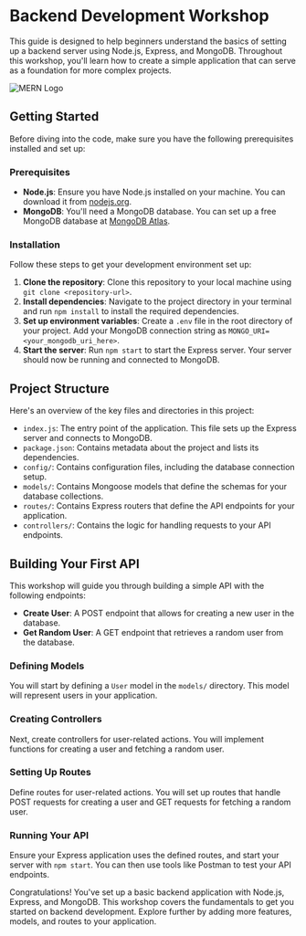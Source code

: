 # Backend Development Workshop

This guide is designed to help beginners understand the basics of setting up a backend server using Node.js, Express, and MongoDB. Throughout this workshop, you'll learn how to create a simple application that can serve as a foundation for more complex projects.

![MERN Logo](https://webimages.mongodb.com/_com_assets/cms/lsuggzv1y2g4km8s0-mernstack-framework.png?ixlib=js-3.7.1&auto=format%2Ccompress&w=1946)

## Getting Started

Before diving into the code, make sure you have the following prerequisites installed and set up:

### Prerequisites

- **Node.js**: Ensure you have Node.js installed on your machine. You can download it from [nodejs.org](https://nodejs.org/).
- **MongoDB**: You'll need a MongoDB database. You can set up a free MongoDB database at [MongoDB Atlas](https://www.mongodb.com/cloud/atlas).

### Installation

Follow these steps to get your development environment set up:

1. **Clone the repository**: Clone this repository to your local machine using `git clone <repository-url>`.
2. **Install dependencies**: Navigate to the project directory in your terminal and run `npm install` to install the required dependencies.
3. **Set up environment variables**: Create a `.env` file in the root directory of your project. Add your MongoDB connection string as `MONGO_URI=<your_mongodb_uri_here>`.
4. **Start the server**: Run `npm start` to start the Express server. Your server should now be running and connected to MongoDB.

## Project Structure

Here's an overview of the key files and directories in this project:

- `index.js`: The entry point of the application. This file sets up the Express server and connects to MongoDB.
- `package.json`: Contains metadata about the project and lists its dependencies.
- `config/`: Contains configuration files, including the database connection setup.
- `models/`: Contains Mongoose models that define the schemas for your database collections.
- `routes/`: Contains Express routers that define the API endpoints for your application.
- `controllers/`: Contains the logic for handling requests to your API endpoints.

## Building Your First API

This workshop will guide you through building a simple API with the following endpoints:

- **Create User**: A POST endpoint that allows for creating a new user in the database.
- **Get Random User**: A GET endpoint that retrieves a random user from the database.

### Defining Models

You will start by defining a `User` model in the `models/` directory. This model will represent users in your application.

### Creating Controllers

Next, create controllers for user-related actions. You will implement functions for creating a user and fetching a random user.

### Setting Up Routes

Define routes for user-related actions. You will set up routes that handle POST requests for creating a user and GET requests for fetching a random user.

### Running Your API

Ensure your Express application uses the defined routes, and start your server with `npm start`. You can then use tools like Postman to test your API endpoints.

Congratulations! You've set up a basic backend application with Node.js, Express, and MongoDB. This workshop covers the fundamentals to get you started on backend development. Explore further by adding more features, models, and routes to your application.
